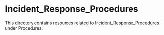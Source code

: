 # Incident_Response_Procedures
This directory contains resources related to Incident_Response_Procedures under Procedures.
